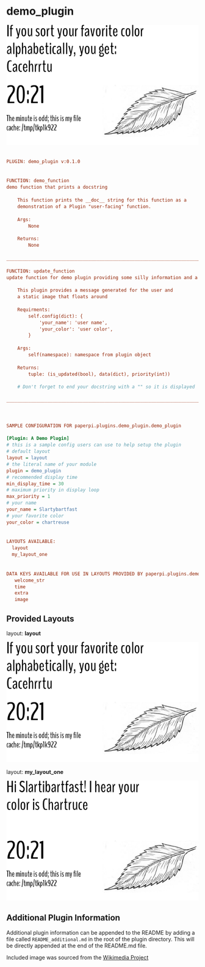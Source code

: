 # demo_plugin

![sample image for plugin demo_plugin](./demo_plugin.layout-L-sample.png)
```ini
 
PLUGIN: demo_plugin v:0.1.0

 
FUNCTION: demo_function
demo function that prints a docstring
    
    This function prints the __doc__ string for this function as a 
    demonstration of a Plugin "user-facing" function.
    
    Args:
        None
        
    Returns:
        None
    
___________________________________________________________________________
 
FUNCTION: update_function
update function for demo plugin providing some silly information and a picture
    
    This plugin provides a message generated for the user and 
    a static image that floats around
    
    Requirments:
        self.config(dict): {
            'your_name': 'user name',
            'your_color': 'user color',
        }
        
    Args: 
        self(namespace): namespace from plugin object
    
    Returns:
        tuple: (is_updated(bool), data(dict), priority(int))

    # Don't forget to end your docstring with a "" so it is displayed
    
___________________________________________________________________________
 
 

SAMPLE CONFIGURATION FOR paperpi.plugins.demo_plugin.demo_plugin

[Plugin: A Demo Plugin]
# this is a sample config users can use to help setup the plugin
# default layout
layout = layout
# the literal name of your module
plugin = demo_plugin
# recommended display time
min_display_time = 30
# maximum priority in display loop
max_priority = 1
# your name
your_name = Slartybartfast
# your favorite color
your_color = chartreuse

 
LAYOUTS AVAILABLE:
  layout
  my_layout_one
 

DATA KEYS AVAILABLE FOR USE IN LAYOUTS PROVIDED BY paperpi.plugins.demo_plugin.demo_plugin:
   welcome_str
   time
   extra
   image
```

## Provided Layouts

layout: **layout**

![sample image for plugin layout](./demo_plugin.layout-L-sample.png) 


layout: **my_layout_one**

![sample image for plugin my_layout_one](./demo_plugin.my_layout_one-L-sample.png) 


## Additional Plugin Information
Additional plugin information can be appended to the README by adding a file called `README_additional.md` in the root of the plugin directory. This will be directly appended at the end of the README.md file.


Included image was sourced from the [Wikimedia Project](https://commons.wikimedia.org/wiki/File:Acuminate_Leaf_\(PSF\).jpg)
